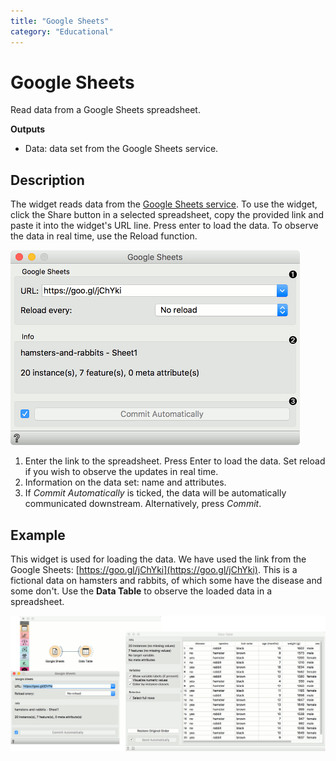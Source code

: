 ```yaml
---
title: "Google Sheets"
category: "Educational"
---
```

Google Sheets
=============

Read data from a Google Sheets spreadsheet.

**Outputs**

- Data: data set from the Google Sheets service.

Description
-----------

The widget reads data from the [Google Sheets service](https://docs.google.com/spreadsheets). To use the widget, click the Share button in a selected spreadsheet, copy the provided link and paste it into the widget's URL line. Press enter to load the data. To observe the data in real time, use the Reload function.

![](/widget-catalog/educational/images/Google-Sheets-stamped.png)

1. Enter the link to the spreadsheet. Press Enter to load the data. Set reload if you wish to observe the updates in real time.
2. Information on the data set: name and attributes.
3. If *Commit Automatically* is ticked, the data will be automatically communicated downstream. Alternatively, press *Commit*.

Example
-------

This widget is used for loading the data. We have used the link from the Google Sheets: [https://goo.gl/jChYki](https://goo.gl/jChYki). This is a fictional data on hamsters and rabbits, of which some have the disease and some don't. Use the **Data Table** to observe the loaded data in a spreadsheet.

![](/widget-catalog/educational/images/Google-Sheets-Example.png)
